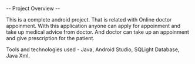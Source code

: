 

-- Project Overview --

This is a complete android project. That is related with Online doctor appoinment. 
With this application anyone can apply for appoinment and take up medical advice from doctor. 
And doctor can take up an appoinment and give prescription for the patient.

Tools and technologies used - Java, Android Studio, SQLight Database, Java Xml.


